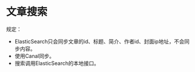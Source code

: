# 文章搜索

规定：

-   ElasticSearch只会同步文章的id、标题、简介、作者id、封面ip地址，不会同步内容。
-   使用Canal同步。
-   搜索调用ElasticSearch的本地接口。

